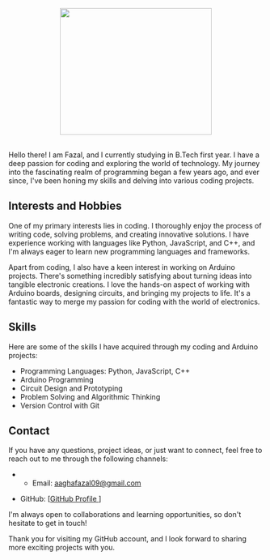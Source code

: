 
<p align="center"> <img src="https://wallpapercave.com/uwp/uwp757693.gif" height="250px" width="300px" ></img> <br><br> </p>


Hello there! I am Fazal, and I currently studying in B.Tech first year. I have a deep passion for coding and exploring the world of technology. My journey into the fascinating realm of programming began a few years ago, and ever since, I've been honing my skills and delving into various coding projects.

## Interests and Hobbies

One of my primary interests lies in coding. I thoroughly enjoy the process of writing code, solving problems, and creating innovative solutions. I have experience working with languages like Python, JavaScript, and C++, and I'm always eager to learn new programming languages and frameworks.

Apart from coding, I also have a keen interest in working on Arduino projects. There's something incredibly satisfying about turning ideas into tangible electronic creations. I love the hands-on aspect of working with Arduino boards, designing circuits, and bringing my projects to life. It's a fantastic way to merge my passion for coding with the world of electronics.



## Skills

Here are some of the skills I have acquired through my coding and Arduino projects:

- Programming Languages: Python, JavaScript, C++
- Arduino Programming
- Circuit Design and Prototyping
- Problem Solving and Algorithmic Thinking
- Version Control with Git

## Contact

If you have any questions, project ideas, or just want to connect, feel free to reach out to me through the following channels:

- - Email: [aaghafazal09@gmail.com](mailto)

- GitHub: [[GitHub Profile ](https://github.com/LgcyAlex)]


I'm always open to collaborations and learning opportunities, so don't hesitate to get in touch!

Thank you for visiting my GitHub account, and I look forward to sharing more exciting projects with you.
